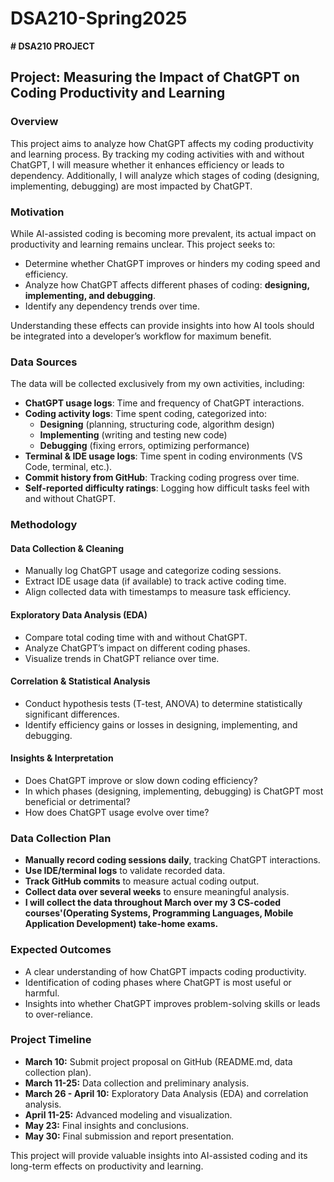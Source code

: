 # DSA210-Spring2025
**# DSA210 PROJECT**  

## **Project: Measuring the Impact of ChatGPT on Coding Productivity and Learning**

### **Overview**  
This project aims to analyze how ChatGPT affects my coding productivity and learning process. By tracking my coding activities with and without ChatGPT, I will measure whether it enhances efficiency or leads to dependency. Additionally, I will analyze which stages of coding (designing, implementing, debugging) are most impacted by ChatGPT. 

### **Motivation**  
While AI-assisted coding is becoming more prevalent, its actual impact on productivity and learning remains unclear. This project seeks to:
- Determine whether ChatGPT improves or hinders my coding speed and efficiency.
- Analyze how ChatGPT affects different phases of coding: **designing, implementing, and debugging**.
- Identify any dependency trends over time.

Understanding these effects can provide insights into how AI tools should be integrated into a developer’s workflow for maximum benefit.

### **Data Sources**  
The data will be collected exclusively from my own activities, including:
- **ChatGPT usage logs**: Time and frequency of ChatGPT interactions.
- **Coding activity logs**: Time spent coding, categorized into:
  - **Designing** (planning, structuring code, algorithm design)
  - **Implementing** (writing and testing new code)
  - **Debugging** (fixing errors, optimizing performance)
- **Terminal & IDE usage logs**: Time spent in coding environments (VS Code, terminal, etc.).
- **Commit history from GitHub**: Tracking coding progress over time.
- **Self-reported difficulty ratings**: Logging how difficult tasks feel with and without ChatGPT.

### **Methodology**  
#### **Data Collection & Cleaning**
- Manually log ChatGPT usage and categorize coding sessions.
- Extract IDE usage data (if available) to track active coding time.
- Align collected data with timestamps to measure task efficiency.

#### **Exploratory Data Analysis (EDA)**  
- Compare total coding time with and without ChatGPT.
- Analyze ChatGPT’s impact on different coding phases.
- Visualize trends in ChatGPT reliance over time.

#### **Correlation & Statistical Analysis**  
- Conduct hypothesis tests (T-test, ANOVA) to determine statistically significant differences.
- Identify efficiency gains or losses in designing, implementing, and debugging.

#### **Insights & Interpretation**  
- Does ChatGPT improve or slow down coding efficiency?
- In which phases (designing, implementing, debugging) is ChatGPT most beneficial or detrimental?
- How does ChatGPT usage evolve over time?

### **Data Collection Plan**  
- **Manually record coding sessions daily**, tracking ChatGPT interactions.
- **Use IDE/terminal logs** to validate recorded data.
- **Track GitHub commits** to measure actual coding output.
- **Collect data over several weeks** to ensure meaningful analysis.
- **I will collect the data throughout March over my 3 CS-coded courses'(Operating Systems, Programming Languages, Mobile Application Development) take-home exams.**

### **Expected Outcomes**  
- A clear understanding of how ChatGPT impacts coding productivity.
- Identification of coding phases where ChatGPT is most useful or harmful.
- Insights into whether ChatGPT improves problem-solving skills or leads to over-reliance.

### **Project Timeline**  
- **March 10:** Submit project proposal on GitHub (README.md, data collection plan).  
- **March 11-25:** Data collection and preliminary analysis.  
- **March 26 - April 10:** Exploratory Data Analysis (EDA) and correlation analysis.  
- **April 11-25:** Advanced modeling and visualization.  
- **May 23:** Final insights and conclusions.  
- **May 30:** Final submission and report presentation.  

This project will provide valuable insights into AI-assisted coding and its long-term effects on productivity and learning.

